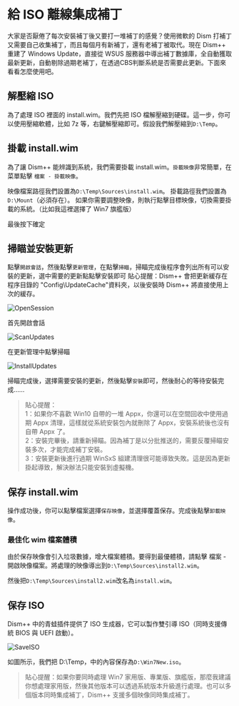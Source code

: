 ﻿# 給 ISO 離線集成補丁
大家是否厭倦了每次安裝補丁後又要打一堆補丁的感覺？使用微軟的 Dism 打補丁又需要自己收集補丁，而且每個月有新補丁，還有老補丁被取代。現在 Dism++ 重建了 Windows Update，直接從 WSUS 服務器中導出補丁數據庫，全自動獲取最新更新，自動剔除過期老補丁，在透過CBS判斷系統是否需要此更新。下面來看看怎麼使用吧。

## 解壓縮 ISO
為了處理 ISO 裡面的 install.wim。我們先把 ISO 檔解壓縮到硬碟。這一步，你可以使用壓縮軟體，比如 7z 等，右鍵解壓縮即可。假設我們解壓縮到`D:\Temp`。

## 掛載 install.wim
為了讓 Dism++ 能辨識到系統，我們需要掛載 install.wim。`掛載映像`非常簡單，在菜單點擊 `檔案 - 掛載映像`。

映像檔案路徑我們設置為`D:\Temp\Sources\install.wim`。
掛載路徑我們設置為`D:\Mount`（必須存在）。
如果你需要調整映像，則執行點擊目標映像，切換需要掛載的系統。（比如我這裡選擇了 Win7 旗艦版）

最後按下確定

## 掃瞄並安裝更新
點擊`開啟會話`，然後點擊`更新管理`，在點擊`掃瞄`，掃瞄完成後程序會列出所有可以安裝的更新，選中需要的更新點點擊安裝即可
貼心提醒：Dism++ 會把更新緩存在 程序目錄的 "Config\\UpdateCache"資料夾，以後安裝時 Dism++ 將直接使用上次的緩存。

![OpenSession](./images/OpenSession.png)

首先開啟會話

![ScanUpdates](./images/ScanUpdates.png)

在更新管理中點擊掃瞄

![InstallUpdates](./images/InstallUpdates.png)

掃瞄完成後，選擇需要安裝的更新，然後點擊`安裝`即可，然後耐心的等待安裝完成……

> 貼心提醒：<br>1：如果你不喜歡 Win10 自帶的一堆 Appx，你還可以在空間回收中使用過期 Appx 清理，這樣就從系統安裝包內就刪除了 Appx，安裝系統後也沒有自帶 Appx 了。<br>
2：安裝完畢後，請重新掃瞄。因為補丁是以分批推送的，需要反覆掃瞄安裝多次，才能完成補丁安裝。<br>
3：安裝更新後進行過期 WinSxS 組建清理很可能導致失敗。這是因為更新掛起導致，解決辦法只能安裝到虛擬機。

## 保存 install.wim
操作成功後，你可以點擊檔案選擇`保存映像`，並選擇覆蓋保存。完成後點擊`卸載映像`。

### 最佳化 wim 檔案體積
由於保存映像會引入垃圾數據，增大檔案體積。要得到最優體積，請點擊 檔案 - 開啟映像檔案。將處理的映像導出到`D:\Temp\Sources\install2.wim`。

然後把`D:\Temp\Sources\install2.wim`改名為`install.wim`。

## 保存 ISO
Dism++ 中的青蛙插件提供了 ISO 生成器，它可以製作雙引導 ISO（同時支援傳統 BIOS 與 UEFI 啟動）。

![SaveISO](./images/SaveISO.png)

如圖所示，我們把 D:\Temp，中的內容保存為`D:\Win7New.iso`。

> 貼心提醒：如果你要同時處理 Win7 家用版、專業版、旗艦版，那麼我建議你想處理家用版，然後其他版本可以透過系統版本升級進行處理。也可以多個版本同時集成補丁，Dism++ 支援多個映像同時集成補丁。